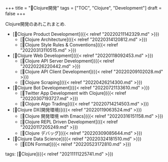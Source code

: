 +++
title = "📂Clojure開発"
tags = ["TOC", "Clojure", "Development"]
draft = false
+++

Clojure開発のあれこれまとめ.

-   [📝Clojure Product Development]({{< relref "20220211142329.md" >}})
    -   [📝Clojure Architecture]({{< relref "20220314120812.md" >}})
    -   [📝Clojure Style Rules & Conventions]({{< relref "20220313110515.md" >}})
-   [📝Clojure Web Development]({{< relref "20220118092453.md" >}})
    -   [📝Clojure API Server Development]({{< relref "20220226220442.md" >}})
    -   [📝Clojure API Client Development]({{< relref "20220209102028.md" >}})
    -   [📝Clojure Scraping]({{< relref "20220426214300.md" >}})
-   [📝Clojure Bot Development]({{< relref "20220721133610.md" >}})
    -   [📝Twitter App Development with Clojure]({{< relref "20220307193727.md" >}})
    -   [📝Clojure Algo Trading]({{< relref "20220714214503.md" >}})
-   [📝Clojure DX(開発環境)]({{< relref "20220119063524.md" >}})
    -   [📝Clojure 開発環境 with Emacs]({{< relref "20220316151158.md" >}})
    -   [📝Clojure REPL Driven Development]({{< relref "20220117205249.md" >}})
    -   [📝Clojure デバッグ]({{< relref "20220309085644.md" >}})
-   [📝Clojure Data Science]({{< relref "20220324181510.md" >}})
    -   [📝EDN Format]({{< relref "20220523172810.md" >}})

tags: [🔖Clojure]({{< relref "20211111225741.md" >}})
